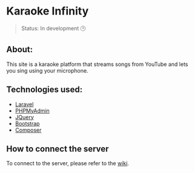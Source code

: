 # Karaoke Infinity
> Status: In development 🕒


## **About**:
This site is a karaoke platform that streams songs from YouTube and lets you sing using your microphone.

## **Technologies used**:
* [Laravel](https://laravel.com/)
* [PHPMyAdmin](https://www.phpmyadmin.net/)
* [JQuery](https://jquery.com/)
* [Bootstrap](https://getbootstrap.com/)
* [Composer](https://getcomposer.org/)
  
## **How to connect the server**
To connect to the server, please refer to the [wiki](https://github.com/AllanViannaP/KaraokeInfinity/wiki).
